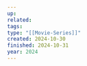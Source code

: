 ```yaml
---
up: 
related: 
tags: 
type: "[[Movie-Series]]"
created: 2024-10-30
finished: 2024-10-31
year: 2024
---
```

